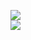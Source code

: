 [![](https://img.shields.io/badge/Made%20With-Github%20Spray-lightgrey.svg?style=for-the-badge&logo=github)](https://github.com/Annihil/github-spray#23645)  
[![](https://i.imgur.com/2DrTn0Z.gif)](https://github.com/Annihil/github-spray)